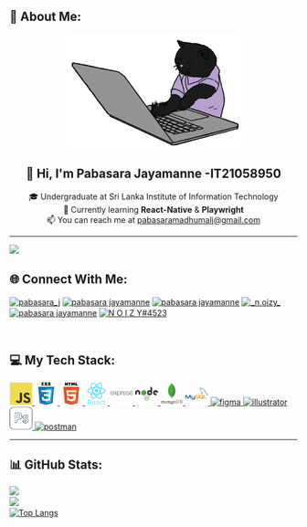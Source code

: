 ## 💫 About Me:
<div align="center">
  <img src="https://raw.githubusercontent.com/BhavyaCodes/BhavyaCodes/master/.github/cat.gif" width="300" height="200"/>
</div>
<div align="center"><h2>👋 Hi, I'm Pabasara Jayamanne -IT21058950 </h2>🎓 Undergraduate at Sri Lanka Institute of Information Technology<br>🌱 Currently learning <b>React-Native</b> & <b>Playwright</b><br> 📫 You can reach me at <a href=mailto:pabasaramadhumalj@gmail.com>pabasaramadhumalj@gmail.com<a></div>

---
[![](https://visitcount.itsvg.in/api?id=PabasaraJay&icon=5&color=3)](https://visitcount.itsvg.in)

## 🌐 Connect With Me:
<p align="left">
<a href="https://twitter.com/pabasara_j" target="blank"><img align="center" src="https://raw.githubusercontent.com/rahuldkjain/github-profile-readme-generator/master/src/images/icons/Social/twitter.svg" alt="pabasara_j" height="30" width="40" /></a>
<a href="https://linkedin.com/in/pabasara jayamanne" target="blank"><img align="center" src="https://raw.githubusercontent.com/rahuldkjain/github-profile-readme-generator/master/src/images/icons/Social/linked-in-alt.svg" alt="pabasara jayamanne" height="30" width="40" /></a>
<a href="https://fb.com/pabasara jayamanne" target="blank"><img align="center" src="https://raw.githubusercontent.com/rahuldkjain/github-profile-readme-generator/master/src/images/icons/Social/facebook.svg" alt="pabasara jayamanne" height="30" width="40" /></a>
<a href="https://instagram.com/_n.oizy_" target="blank"><img align="center" src="https://raw.githubusercontent.com/rahuldkjain/github-profile-readme-generator/master/src/images/icons/Social/instagram.svg" alt="_n.oizy_" height="30" width="40" /></a>
<a href="https://www.behance.net/pabasara jayamanne" target="blank"><img align="center" src="https://raw.githubusercontent.com/rahuldkjain/github-profile-readme-generator/master/src/images/icons/Social/behance.svg" alt="pabasara jayamanne" height="30" width="40" /></a>
<a href="https://discord.gg/N O I Z Y#4523" target="blank"><img align="center" src="https://raw.githubusercontent.com/rahuldkjain/github-profile-readme-generator/master/src/images/icons/Social/discord.svg" alt="N O I Z Y#4523" height="30" width="40" /></a>
</p><br>

## 💻 My Tech Stack:
<p align="left"></a> <a href="https://developer.mozilla.org/en-US/docs/Web/JavaScript" target="_blank" rel="noreferrer"> <img src="https://raw.githubusercontent.com/devicons/devicon/master/icons/javascript/javascript-original.svg" alt="javascript" width="40" height="40"/> </a> <a href="https://www.w3schools.com/css/" target="_blank" rel="noreferrer"> <img src="https://raw.githubusercontent.com/devicons/devicon/master/icons/css3/css3-original-wordmark.svg" alt="css3" width="40" height="40"/> </a> <a href="https://www.w3.org/html/" target="_blank" rel="noreferrer"> <img src="https://raw.githubusercontent.com/devicons/devicon/master/icons/html5/html5-original-wordmark.svg" alt="html5" width="40" height="40"/> </a> <a href="https://reactjs.org/" target="_blank" rel="noreferrer"> <img src="https://raw.githubusercontent.com/devicons/devicon/master/icons/react/react-original-wordmark.svg" alt="react" width="40" height="40"/> </a><a href="https://expressjs.com" target="_blank" rel="noreferrer"> <img src="https://raw.githubusercontent.com/devicons/devicon/master/icons/express/express-original-wordmark.svg" alt="express" width="40" height="40"/> </a> <a href="https://nodejs.org" target="_blank" rel="noreferrer"> <img src="https://raw.githubusercontent.com/devicons/devicon/master/icons/nodejs/nodejs-original-wordmark.svg" alt="nodejs" width="40" height="40"/> </a> <a href="https://www.mongodb.com/" target="_blank" rel="noreferrer"> <img src="https://raw.githubusercontent.com/devicons/devicon/master/icons/mongodb/mongodb-original-wordmark.svg" alt="mongodb" width="40" height="40"/> </a> <a href="https://www.mysql.com/" target="_blank" rel="noreferrer"> <img src="https://raw.githubusercontent.com/devicons/devicon/master/icons/mysql/mysql-original-wordmark.svg" alt="mysql" width="40" height="40"/> </a> <a href="https://www.figma.com/" target="_blank" rel="noreferrer"> <img src="https://www.vectorlogo.zone/logos/figma/figma-icon.svg" alt="figma" width="40" height="40"/> </a> <a href="https://www.adobe.com/in/products/illustrator.html" target="_blank" rel="noreferrer"> <img src="https://www.vectorlogo.zone/logos/adobe_illustrator/adobe_illustrator-icon.svg" alt="illustrator" width="40" height="40"/> </a> <a href="https://www.photoshop.com/en" target="_blank" rel="noreferrer"> <img src="https://raw.githubusercontent.com/devicons/devicon/master/icons/photoshop/photoshop-line.svg" alt="photoshop" width="40" height="40"/> </a> <a href="https://postman.com" target="_blank" rel="noreferrer"> <img src="https://www.vectorlogo.zone/logos/getpostman/getpostman-icon.svg" alt="postman" width="40" height="40"/> </a> </p>

---

## 📊 GitHub Stats:
![](https://github-readme-stats.vercel.app/api?username=pabasarajay&theme=vue-dark&hide_border=false&include_all_commits=false&count_private=true)<br/>
![](https://github-readme-streak-stats.herokuapp.com/?user=pabasarajay&theme=vue-dark&hide_border=false)<br/>
[![Top Langs](https://github-readme-stats.vercel.app/api/top-langs/?username=pabasarajay&langs_count=8&theme=vue-dark&hide_border=false)](https://github.com/pabasarajay/github-readme-stats)



